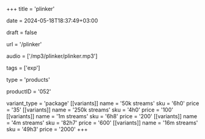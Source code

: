 +++
title = 'plinker'

date = 2024-05-18T18:37:49+03:00

draft = false

url = '/plinker'

audio = ['/mp3/plinker/plinker.mp3']

tags = ['exp']

type = 'products'

productID = '052'

variant_type = 'package'
[[variants]]
name = '50k streams'
sku = '6h0'
price = '35'
[[variants]]
name = '250k streams'
sku = '4h0'
price = '100'
[[variants]]
name = '1m streams'
sku = '6h8'
price = '200'
[[variants]]
name = '4m streams'
sku = '82h7'
price = '600'
[[variants]]
name = '16m streams'
sku = '49h3'
price = '2000'
+++
